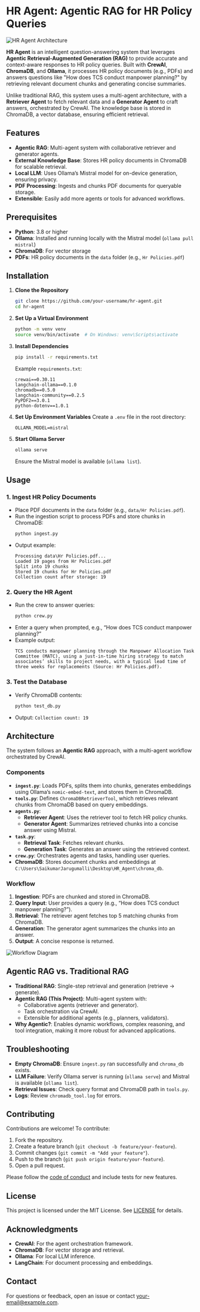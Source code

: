 # HR Agent: Agentic RAG for HR Policy Queries

![HR Agent Architecture](architecture_diagram.png)

**HR Agent** is an intelligent question-answering system that leverages **Agentic Retrieval-Augmented Generation (RAG)** to provide accurate and context-aware responses to HR policy queries. Built with **CrewAI**, **ChromaDB**, and **Ollama**, it processes HR policy documents (e.g., PDFs) and answers questions like "How does TCS conduct manpower planning?" by retrieving relevant document chunks and generating concise summaries.

Unlike traditional RAG, this system uses a multi-agent architecture, with a **Retriever Agent** to fetch relevant data and a **Generator Agent** to craft answers, orchestrated by CrewAI. The knowledge base is stored in ChromaDB, a vector database, ensuring efficient retrieval.

## Features
- **Agentic RAG**: Multi-agent system with collaborative retriever and generator agents.
- **External Knowledge Base**: Stores HR policy documents in ChromaDB for scalable retrieval.
- **Local LLM**: Uses Ollama’s Mistral model for on-device generation, ensuring privacy.
- **PDF Processing**: Ingests and chunks PDF documents for queryable storage.
- **Extensible**: Easily add more agents or tools for advanced workflows.

## Prerequisites
- **Python**: 3.8 or higher
- **Ollama**: Installed and running locally with the Mistral model (`ollama pull mistral`)
- **ChromaDB**: For vector storage
- **PDFs**: HR policy documents in the `data` folder (e.g., `Hr Policies.pdf`)

## Installation

1. **Clone the Repository**
   ```bash
   git clone https://github.com/your-username/hr-agent.git
   cd hr-agent
   ```

2. **Set Up a Virtual Environment**
   ```bash
   python -m venv venv
   source venv/bin/activate  # On Windows: venv\Scripts\activate
   ```

3. **Install Dependencies**
   ```bash
   pip install -r requirements.txt
   ```
   Example `requirements.txt`:
   ```
   crewai==0.30.11
   langchain-ollama==0.1.0
   chromadb==0.5.0
   langchain-community==0.2.5
   PyPDF2==3.0.1
   python-dotenv==1.0.1
   ```

4. **Set Up Environment Variables**
   Create a `.env` file in the root directory:
   ```env
   OLLAMA_MODEL=mistral
   ```

5. **Start Ollama Server**
   ```bash
   ollama serve
   ```
   Ensure the Mistral model is available (`ollama list`).

## Usage

### 1. Ingest HR Policy Documents
- Place PDF documents in the `data` folder (e.g., `data/Hr Policies.pdf`).
- Run the ingestion script to process PDFs and store chunks in ChromaDB:
  ```bash
  python ingest.py
  ```
- Output example:
  ```
  Processing data\Hr Policies.pdf...
  Loaded 19 pages from Hr Policies.pdf
  Split into 19 chunks
  Stored 19 chunks for Hr Policies.pdf
  Collection count after storage: 19
  ```

### 2. Query the HR Agent
- Run the crew to answer queries:
  ```bash
  python crew.py
  ```
- Enter a query when prompted, e.g., “How does TCS conduct manpower planning?”
- Example output:
  ```
  TCS conducts manpower planning through the Manpower Allocation Task Committee (MATC), using a just-in-time hiring strategy to match associates’ skills to project needs, with a typical lead time of three weeks for replacements (Source: Hr Policies.pdf).
  ```

### 3. Test the Database
- Verify ChromaDB contents:
  ```bash
  python test_db.py
  ```
- Output: `Collection count: 19`

## Architecture

The system follows an **Agentic RAG** approach, with a multi-agent workflow orchestrated by CrewAI.

### Components
- **`ingest.py`**: Loads PDFs, splits them into chunks, generates embeddings using Ollama’s `nomic-embed-text`, and stores them in ChromaDB.
- **`tools.py`**: Defines `ChromaDBRetrieverTool`, which retrieves relevant chunks from ChromaDB based on query embeddings.
- **`agents.py`**:
  - **Retriever Agent**: Uses the retriever tool to fetch HR policy chunks.
  - **Generator Agent**: Summarizes retrieved chunks into a concise answer using Mistral.
- **`task.py`**:
  - **Retrieval Task**: Fetches relevant chunks.
  - **Generation Task**: Generates an answer using the retrieved context.
- **`crew.py`**: Orchestrates agents and tasks, handling user queries.
- **ChromaDB**: Stores document chunks and embeddings at `C:\Users\SaikumarJarugumalli\Desktop\HR_Agent\chroma_db`.

### Workflow
1. **Ingestion**: PDFs are chunked and stored in ChromaDB.
2. **Query Input**: User provides a query (e.g., “How does TCS conduct manpower planning?”).
3. **Retrieval**: The retriever agent fetches top 5 matching chunks from ChromaDB.
4. **Generation**: The generator agent summarizes the chunks into an answer.
5. **Output**: A concise response is returned.

![Workflow Diagram](workflow_diagram.png)

## Agentic RAG vs. Traditional RAG
- **Traditional RAG**: Single-step retrieval and generation (retrieve → generate).
- **Agentic RAG (This Project)**: Multi-agent system with:
  - Collaborative agents (retriever and generator).
  - Task orchestration via CrewAI.
  - Extensible for additional agents (e.g., planners, validators).
- **Why Agentic?**: Enables dynamic workflows, complex reasoning, and tool integration, making it more robust for advanced applications.

## Troubleshooting
- **Empty ChromaDB**: Ensure `ingest.py` ran successfully and `chroma_db` exists.
- **LLM Failure**: Verify Ollama server is running (`ollama serve`) and Mistral is available (`ollama list`).
- **Retrieval Issues**: Check query format and ChromaDB path in `tools.py`.
- **Logs**: Review `chromadb_tool.log` for errors.

## Contributing
Contributions are welcome! To contribute:
1. Fork the repository.
2. Create a feature branch (`git checkout -b feature/your-feature`).
3. Commit changes (`git commit -m "Add your feature"`).
4. Push to the branch (`git push origin feature/your-feature`).
5. Open a pull request.

Please follow the [code of conduct](CODE_OF_CONDUCT.md) and include tests for new features.

## License
This project is licensed under the MIT License. See [LICENSE](LICENSE) for details.

## Acknowledgments
- **CrewAI**: For the agent orchestration framework.
- **ChromaDB**: For vector storage and retrieval.
- **Ollama**: For local LLM inference.
- **LangChain**: For document processing and embeddings.

## Contact
For questions or feedback, open an issue or contact [your-email@example.com](mailto:your-email@example.com).